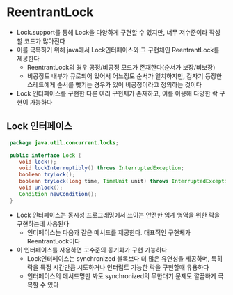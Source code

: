 # ReentrantLock

- Lock.support를 통해 Lock을 다양하게 구현할 수 있지만, 너무 저수준이라 작성할 코드가 많아진다
- 이를 극복하기 위해 java에서 Lock인터페이스와 그 구현체인 ReentrantLock를 제공한다
  - ReentrantLock의 경우 공정/비공정 모드가 존재한다(순서가 보장/비보장)
  - 비공정도 내부가 큐로되어 있어서 어느정도 순서가 일치하지만, 갑자기 등장한 스레드에게 순서를 뺏기는 경우가 있어 비공정이라고 정의하는 것이다
- Lock 인터페이스를 구현한 다른 여러 구현체가 존재하고, 이를 이용해 다양한 락 구현이 가능하다

## Lock 인터페이스

```java
 package java.util.concurrent.locks;

 public interface Lock {
    void lock();
    void lockInterruptibly() throws InterruptedException;
    boolean tryLock();
    boolean tryLock(long time, TimeUnit unit) throws InterruptedException;
    void unlock();
    Condition newCondition();
 }
```

- Lock 인터페이스는 동시성 프로그래밍에서 쓰이는 안전한 임계 영역을 위한 락을 구현하는데 사용된다
  - 인터페이스는 다음과 같은 메서드를 제공한다. 대표적인 구현체가 ReentrantLock이다
- 이 인터페이스를 사용하면 고수준의 동기화가 구현 가능하다
  - Lock인터페이스는 synchronized 블록보다 더 많은 유연성을 제공하며, 특히 락을 특정 시간만큼 시도하거나 인터럽트 가능한 락을 구현할때 유용하다
  - 인터페이스의 메서드명만 봐도 synchronized의 무한대기 문제도 깔끔하게 극복할 수 있다

